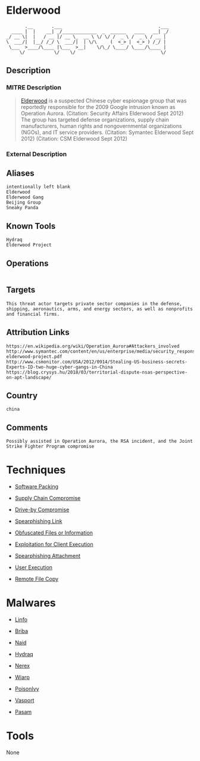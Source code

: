 
# Elderwood

```
       .__       .___                                    .___
  ____ |  |    __| _/_____________  _  ______   ____   __| _/
_/ __ \|  |   / __ |/ __ \_  __ \ \/ \/ /  _ \ /  _ \ / __ | 
\  ___/|  |__/ /_/ \  ___/|  | \/\     (  <_> |  <_> ) /_/ | 
 \___  >____/\____ |\___  >__|    \/\_/ \____/ \____/\____ | 
     \/           \/    \/                                \/ 

```

## Description

### MITRE Description

> [Elderwood](https://attack.mitre.org/groups/G0066) is a suspected Chinese cyber espionage group that was reportedly responsible for the 2009 Google intrusion known as Operation Aurora. (Citation: Security Affairs Elderwood Sept 2012) The group has targeted defense organizations, supply chain manufacturers, human rights and nongovernmental organizations (NGOs), and IT service providers. (Citation: Symantec Elderwood Sept 2012) (Citation: CSM Elderwood Sept 2012)

### External Description

> 

## Aliases

```
intentionally left blank
Elderwood
Elderwood Gang
Beijing Group
Sneaky Panda
```

## Known Tools

```
Hydraq
Elderwood Project
```

## Operations

```

```

## Targets

```
This threat actor targets private sector companies in the defense, shipping, aeronautics, arms, and energy sectors, as well as nonprofits and financial firms.
```

## Attribution Links

```
https://en.wikipedia.org/wiki/Operation_Aurora#Attackers_involved
http://www.symantec.com/content/en/us/enterprise/media/security_response/whitepapers/the-elderwood-project.pdf
http://www.csmonitor.com/USA/2012/0914/Stealing-US-business-secrets-Experts-ID-two-huge-cyber-gangs-in-China
https://blog.crysys.hu/2018/03/territorial-dispute-nsas-perspective-on-apt-landscape/
```

## Country

```
china
```

## Comments

```
Possibly assisted in Operation Aurora, the RSA incident, and the Joint Strike Fighter Program compromise
```

# Techniques


* [Software Packing](../techniques/Software-Packing.md)

* [Supply Chain Compromise](../techniques/Supply-Chain-Compromise.md)
    
* [Drive-by Compromise](../techniques/Drive-by-Compromise.md)
    
* [Spearphishing Link](../techniques/Spearphishing-Link.md)
    
* [Obfuscated Files or Information](../techniques/Obfuscated-Files-or-Information.md)
    
* [Exploitation for Client Execution](../techniques/Exploitation-for-Client-Execution.md)
    
* [Spearphishing Attachment](../techniques/Spearphishing-Attachment.md)
    
* [User Execution](../techniques/User-Execution.md)
    
* [Remote File Copy](../techniques/Remote-File-Copy.md)
    

# Malwares


* [Linfo](../malwares/Linfo.md)

* [Briba](../malwares/Briba.md)
    
* [Naid](../malwares/Naid.md)
    
* [Hydraq](../malwares/Hydraq.md)
    
* [Nerex](../malwares/Nerex.md)
    
* [Wiarp](../malwares/Wiarp.md)
    
* [PoisonIvy](../malwares/PoisonIvy.md)
    
* [Vasport](../malwares/Vasport.md)
    
* [Pasam](../malwares/Pasam.md)
    

# Tools

None
